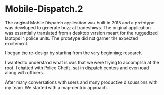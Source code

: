 # Mobile-Dispatch.2


The original Mobile Dispatch application was built in 2015 and a prototype was developed to generate buzz at tradeshows. The original application was essentially translated from a desktop version meant for the ruggedized laptops in police units. The prototype did not garner the expected excitement. 

I began the re-design by starting from the very beginning; research. 

I wanted to understand what is was that we were trying to accomplish at the root. I chatted with Police Cheifs, sat in dispatch centers and even road along with officers. 

After many conversations with users and many productive discussions with my team. We started with a map-centric approach.
